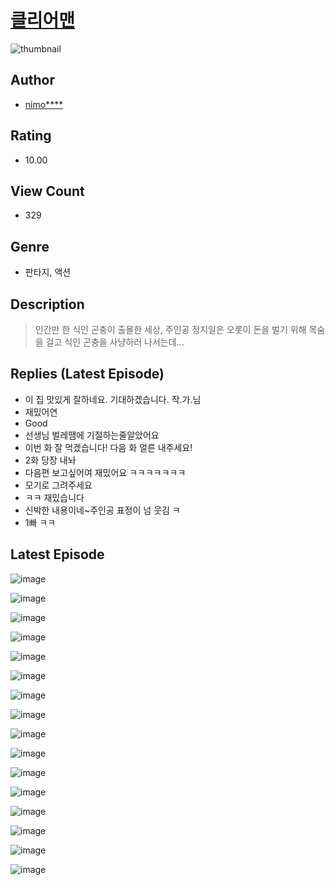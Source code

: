 # [클리어맨](https://comic.naver.com/bestChallenge/list?titleId=811199)
![thumbnail](https://image-comic.pstatic.net/user_contents_data/challenge_comic/2023/05/25/upload_7234530759996420148_480x623.jpeg)

## Author
- [nimo****](https://comic.naver.com/artistTitle?id=367237)

## Rating
- 10.00

## View Count
- 329

## Genre
- 판타지, 액션

## Description
> 인간만 한 식인 곤충이 출몰한 세상, 주인공 정지일은 오롯이 돈을 벌기 위해 목숨을 걸고 식인 곤충을 사냥하러 나서는데...

## Replies (Latest Episode)
- 이 집 맛있게 잘하네요. 기대하겠습니다. 작.가.님
- 재밌어연
- Good
- 선생님 벌레땜에 기절하는줄알았어요
- 이번 화 잘 먹겠습니다! 다음 화 얼른 내주세요!
- 2화 당장 내놔
- 다음편 보고싶어여 재밌어요 ㅋㅋㅋㅋㅋㅋㅋ
- 모기로 그려주세요
- ㅋㅋ 재밌습니다
- 신박한 내용이네~주인공 표정이 넘 웃김 ㅋ
- 1빠 ㅋㅋ

## Latest Episode
![image](https://image-comic.pstatic.net/user_contents_data/challenge_comic/2023/05/25/367237/upload_7003434091075036217.jpeg)

![image](https://image-comic.pstatic.net/user_contents_data/challenge_comic/2023/05/25/367237/upload_3762255236001249584.jpeg)

![image](https://image-comic.pstatic.net/user_contents_data/challenge_comic/2023/05/25/367237/upload_7293641385576837734.jpeg)

![image](https://image-comic.pstatic.net/user_contents_data/challenge_comic/2023/05/25/367237/upload_3832617387471418417.jpeg)

![image](https://image-comic.pstatic.net/user_contents_data/challenge_comic/2023/05/25/367237/upload_3977304528573773364.jpeg)

![image](https://image-comic.pstatic.net/user_contents_data/challenge_comic/2023/05/25/367237/upload_7148391530740397619.jpeg)

![image](https://image-comic.pstatic.net/user_contents_data/challenge_comic/2023/05/25/367237/upload_7366028827966255973.jpeg)

![image](https://image-comic.pstatic.net/user_contents_data/challenge_comic/2023/05/25/367237/upload_7075548846829417776.jpeg)

![image](https://image-comic.pstatic.net/user_contents_data/challenge_comic/2023/05/25/367237/upload_7365183532049916727.jpeg)

![image](https://image-comic.pstatic.net/user_contents_data/challenge_comic/2023/05/25/367237/upload_7161394342432813366.jpeg)

![image](https://image-comic.pstatic.net/user_contents_data/challenge_comic/2023/05/25/367237/upload_4063435862035215974.jpeg)

![image](https://image-comic.pstatic.net/user_contents_data/challenge_comic/2023/05/25/367237/upload_3760612557895118896.jpeg)

![image](https://image-comic.pstatic.net/user_contents_data/challenge_comic/2023/05/25/367237/upload_3690198758671464034.jpeg)

![image](https://image-comic.pstatic.net/user_contents_data/challenge_comic/2023/05/25/367237/upload_3559304094230734385.jpeg)

![image](https://image-comic.pstatic.net/user_contents_data/challenge_comic/2023/05/25/367237/upload_7003717962626588977.jpeg)

![image](https://image-comic.pstatic.net/user_contents_data/challenge_comic/2023/05/25/367237/upload_7292847743514457398.jpeg)
